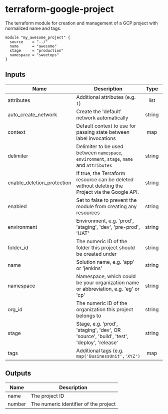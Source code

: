 # terraform-google-project

The terraform module for creation and management of a GCP project with normalized name and tags.

```hcl
module "my_awesome_project" {
  source    = "../"
  name      = "awesome"
  stage     = "production"
  namespace = "sweetops"
}
```

## Inputs

| Name | Description | Type | Default | Required |
|------|-------------|:----:|:-----:|:-----:|
| attributes | Additional attributes (e.g. `1`) | list | `<list>` | no |
| auto_create_network | Create the 'default' network automatically | string | `"true"` | no |
| context | Default context to use for passing state between label invocations | map | `<map>` | no |
| delimiter | Delimiter to be used between `namespace`, `environment`, `stage`, `name` and `attributes` | string | `"-"` | no |
| enable_deletion_protection | If true, the Terraform resource can be deleted without deleting the Project via the Google API. | string | `"false"` | no |
| enabled | Set to false to prevent the module from creating any resources | string | `"true"` | no |
| environment | Environment, e.g. 'prod', 'staging', 'dev', 'pre-prod', 'UAT' | string | `""` | no |
| folder_id | The numeric ID of the folder this project should be created under | string | `""` | no |
| name | Solution name, e.g. 'app' or 'jenkins' | string | n/a | yes |
| namespace | Namespace, which could be your organization name or abbreviation, e.g. 'eg' or 'cp' | string | n/a | yes |
| org_id | The numeric ID of the organization this project belongs to | string | `""` | no |
| stage | Stage, e.g. 'prod', 'staging', 'dev', OR 'source', 'build', 'test', 'deploy', 'release' | string | n/a | yes |
| tags | Additional tags (e.g. `map('BusinessUnit','XYZ')` | map | `<map>` | no |

## Outputs

| Name | Description |
|------|-------------|
| name | The project ID |
| number | The numeric identifier of the project |
